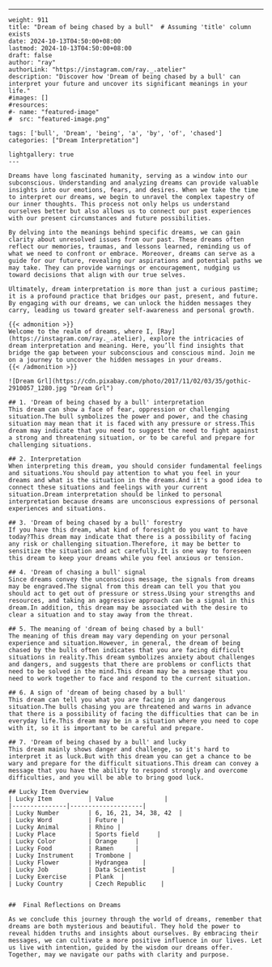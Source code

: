 ---
    weight: 911
    title: "Dream of being chased by a bull"  # Assuming 'title' column exists
    date: 2024-10-13T04:50:00+08:00
    lastmod: 2024-10-13T04:50:00+08:00
    draft: false
    author: "ray"
    authorLink: "https://instagram.com/ray._.atelier"
    description: "Discover how 'Dream of being chased by a bull' can interpret your future and uncover its significant meanings in your life."
    #images: []
    #resources:
    #- name: "featured-image"
    #  src: "featured-image.png"
    
    tags: ['bull', 'Dream', 'being', 'a', 'by', 'of', 'chased']
    categories: ["Dream Interpretation"]
    
    lightgallery: true
    ---
    
    Dreams have long fascinated humanity, serving as a window into our subconscious. Understanding and analyzing dreams can provide valuable insights into our emotions, fears, and desires. When we take the time to interpret our dreams, we begin to unravel the complex tapestry of our inner thoughts. This process not only helps us understand ourselves better but also allows us to connect our past experiences with our present circumstances and future possibilities.
    
    By delving into the meanings behind specific dreams, we can gain clarity about unresolved issues from our past. These dreams often reflect our memories, traumas, and lessons learned, reminding us of what we need to confront or embrace. Moreover, dreams can serve as a guide for our future, revealing our aspirations and potential paths we may take. They can provide warnings or encouragement, nudging us toward decisions that align with our true selves.
    
    Ultimately, dream interpretation is more than just a curious pastime; it is a profound practice that bridges our past, present, and future. By engaging with our dreams, we can unlock the hidden messages they carry, leading us toward greater self-awareness and personal growth.
    
    {{< admonition >}}
    Welcome to the realm of dreams, where I, [Ray](https://instagram.com/ray._.atelier), explore the intricacies of dream interpretation and meaning. Here, you’ll find insights that bridge the gap between your subconscious and conscious mind. Join me on a journey to uncover the hidden messages in your dreams.
    {{< /admonition >}}
    
    ![Dream Grl](https://cdn.pixabay.com/photo/2017/11/02/03/35/gothic-2910057_1280.jpg "Dream Grl")
    
    ## 1. 'Dream of being chased by a bull' interpretation
    This dream can show a face of fear, oppression or challenging situation.The bull symbolizes the power and power, and the chasing situation may mean that it is faced with any pressure or stress.This dream may indicate that you need to suggest the need to fight against a strong and threatening situation, or to be careful and prepare for challenging situations.
    
    ## 2. Interpretation
    When interpreting this dream, you should consider fundamental feelings and situations.You should pay attention to what you feel in your dreams and what is the situation in the dreams.And it's a good idea to connect these situations and feelings with your current situation.Dream interpretation should be linked to personal interpretation because dreams are unconscious expressions of personal experiences and situations.
    
    ## 3. 'Dream of being chased by a bull' forestry
    If you have this dream, what kind of foresight do you want to have today?This dream may indicate that there is a possibility of facing any risk or challenging situation.Therefore, it may be better to sensitize the situation and act carefully.It is one way to foreseen this dream to keep your dreams while you feel anxious or tension.
    
    ## 4. 'Dream of chasing a bull' signal
    Since dreams convey the unconscious message, the signals from dreams may be engraved.The signal from this dream can tell you that you should act to get out of pressure or stress.Using your strengths and resources, and taking an aggressive approach can be a signal in this dream.In addition, this dream may be associated with the desire to clear a situation and to stay away from the threat.
    
    ## 5. The meaning of 'dream of being chased by a bull'
    The meaning of this dream may vary depending on your personal experience and situation.However, in general, the dream of being chased by the bulls often indicates that you are facing difficult situations in reality.This dream symbolizes anxiety about challenges and dangers, and suggests that there are problems or conflicts that need to be solved in the mind.This dream may be a message that you need to work together to face and respond to the current situation.
    
    ## 6. A sign of 'dream of being chased by a bull'
    This dream can tell you what you are facing in any dangerous situation.The bulls chasing you are threatened and warns in advance that there is a possibility of facing the difficulties that can be in everyday life.This dream may be in a situation where you need to cope with it, so it is important to be careful and prepare.
    
    ## 7. 'Dream of being chased by a bull' and lucky
    This dream mainly shows danger and challenge, so it's hard to interpret it as luck.But with this dream you can get a chance to be wary and prepare for the difficult situations.This dream can convey a message that you have the ability to respond strongly and overcome difficulties, and you will be able to bring good luck.
    
    ## Lucky Item Overview
    | Lucky Item          | Value              |
    |---------------|--------------------|
    | Lucky Number        | 6, 16, 21, 34, 38, 42  |
    | Lucky Word          | Future |
    | Lucky Animal        | Rhino |
    | Lucky Place         | Sports field     |
    | Lucky Color         | Orange     |
    | Lucky Food          | Ramen      |
    | Lucky Instrument    | Trombone |
    | Lucky Flower        | Hydrangea    |
    | Lucky Job           | Data Scientist       |
    | Lucky Exercise      | Plank  |
    | Lucky Country       | Czech Republic    |
    
    
    ##  Final Reflections on Dreams
    
    As we conclude this journey through the world of dreams, remember that dreams are both mysterious and beautiful. They hold the power to reveal hidden truths and insights about ourselves. By embracing their messages, we can cultivate a more positive influence in our lives. Let us live with intention, guided by the wisdom our dreams offer. Together, may we navigate our paths with clarity and purpose.
    
